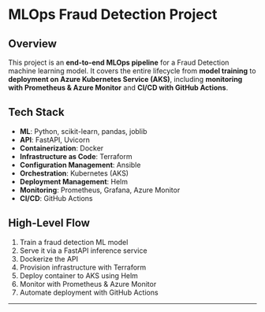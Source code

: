 # MLOps Fraud Detection Project

## Overview
This project is an **end-to-end MLOps pipeline** for a Fraud Detection machine learning model. 
It covers the entire lifecycle from **model training** to **deployment on Azure Kubernetes Service (AKS)**, 
including **monitoring with Prometheus & Azure Monitor** and **CI/CD with GitHub Actions**.

## Tech Stack
- **ML**: Python, scikit-learn, pandas, joblib
- **API**: FastAPI, Uvicorn
- **Containerization**: Docker
- **Infrastructure as Code**: Terraform
- **Configuration Management**: Ansible
- **Orchestration**: Kubernetes (AKS)
- **Deployment Management**: Helm
- **Monitoring**: Prometheus, Grafana, Azure Monitor
- **CI/CD**: GitHub Actions

## High-Level Flow
1. Train a fraud detection ML model
2. Serve it via a FastAPI inference service
3. Dockerize the API
4. Provision infrastructure with Terraform
5. Deploy container to AKS using Helm
6. Monitor with Prometheus & Azure Monitor
7. Automate deployment with GitHub Actions

---
